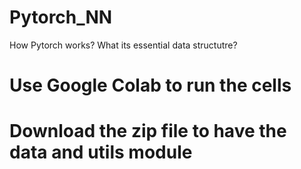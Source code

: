 # Pytorch_NN
How Pytorch works? What its essential data structutre?
# Use Google Colab to run the cells
# Download the zip file to have the data and utils module
